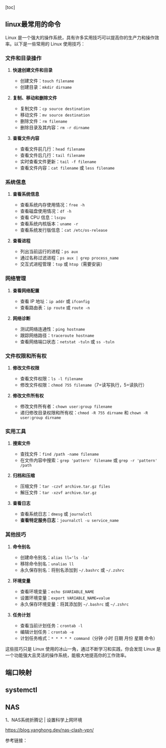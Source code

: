 [toc]

## linux最常用的命令

Linux 是一个强大的操作系统，具有许多实用技巧可以提高你的生产力和操作效率。以下是一些常用的 Linux 使用技巧：

### 文件和目录操作

1. **快速创建文件和目录**
   - 创建文件：`touch filename`
   - 创建目录：`mkdir dirname`

2. **复制、移动和删除文件**
   - 复制文件：`cp source destination`
   - 移动文件：`mv source destination`
   - 删除文件：`rm filename`
   - 删除目录及其内容：`rm -r dirname`

3. **查看文件内容**
   - 查看文件前几行：`head filename`
   - 查看文件后几行：`tail filename`
   - 实时查看文件更新：`tail -f filename`
   - 查看文件内容：`cat filename` 或 `less filename`

### 系统信息

1. **查看系统信息**
   - 查看系统内存使用情况：`free -h`
   - 查看磁盘使用情况：`df -h`
   - 查看 CPU 信息：`lscpu`
   - 查看系统内核版本：`uname -r`
   - 查看系统发行版信息：`cat /etc/os-release`

2. **查看进程**
   - 列出当前运行的进程：`ps aux`
   - 通过名称过滤进程：`ps aux | grep process_name`
   - 交互式进程管理：`top` 或 `htop`（需要安装）

### 网络管理

1. **查看网络配置**
   - 查看 IP 地址：`ip addr` 或 `ifconfig`
   - 查看路由表：`ip route` 或 `route -n`

2. **网络诊断**
   - 测试网络连通性：`ping hostname`
   - 跟踪网络路径：`traceroute hostname`
   - 查看网络端口状态：`netstat -tuln` 或 `ss -tuln`

### 文件权限和所有权

1. **修改文件权限**
   - 查看文件权限：`ls -l filename`
   - 修改文件权限：`chmod 755 filename`（7=读写执行，5=读执行）

2. **修改文件所有权**
   - 修改文件所有者：`chown user:group filename`
   - 递归修改目录权限和所有权：`chmod -R 755 dirname` 和 `chown -R user:group dirname`

### 实用工具

1. **搜索文件**
   - 查找文件：`find /path -name filename`
   - 在文件内容中搜索：`grep 'pattern' filename` 或 `grep -r 'pattern' /path`

2. **归档和压缩**
   - 压缩文件：`tar -czvf archive.tar.gz files`
   - 解压文件：`tar -xzvf archive.tar.gz`

3. **查看日志**
   - 查看系统日志：`dmesg` 或 `journalctl`
   - **查看特定服务日志**：`journalctl -u service_name`

### 其他技巧

1. **命令别名**
   - 创建命令别名：`alias ll='ls -la'`
   - 移除命令别名：`unalias ll`
   - 永久保存别名：将别名添加到 `~/.bashrc` 或 `~/.zshrc`

2. **环境变量**
   - 查看环境变量：`echo $VARIABLE_NAME`
   - 设置环境变量：`export VARIABLE_NAME=value`
   - 永久保存环境变量：将其添加到 `~/.bashrc` 或 `~/.zshrc`

3. **任务计划**
   - 查看当前计划任务：`crontab -l`
   - 编辑计划任务：`crontab -e`
   - 计划任务格式：`* * * * * command`（分钟 小时 日期 月份 星期 命令）

这些技巧只是 Linux 使用的冰山一角，通过不断学习和实践，你会发现 Linux 是一个功能强大且灵活的操作系统，能极大地提高你的工作效率。



## 端口映射



## systemctl



## NAS

1、NAS系统折腾记 | 设置科学上网环境

https://blog.yanghong.dev/nas-clash-vpn/





参考链接：



